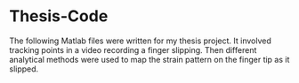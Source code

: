 # Thesis-Code
The following Matlab files were written for my thesis project. It involved tracking points in a video recording a finger slipping. Then different analytical methods were used to map the strain pattern on the finger tip as it slipped.
